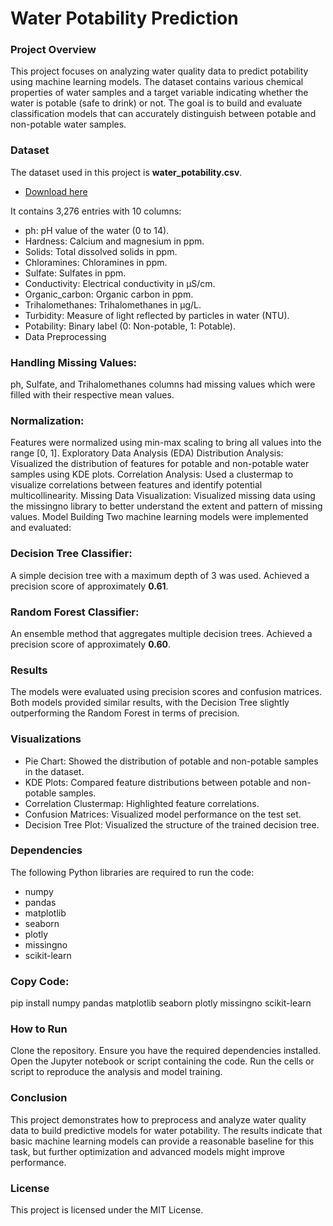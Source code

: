 # Water Potability Prediction

 ### Project Overview

This project focuses on analyzing water quality data to predict potability using machine learning models. The dataset contains various chemical properties of water samples and a target variable indicating whether the water is potable (safe to drink) or not. The goal is to build and evaluate classification models that can accurately distinguish between potable and non-potable water samples.

### Dataset

The dataset used in this project is **water_potability.csv**.
 - [Download here](https://www.kaggle.com/datasets/adityakadiwal/water-potability)

It contains 3,276 entries with 10 columns:

- ph: pH value of the water (0 to 14).
- Hardness: Calcium and magnesium in ppm.
- Solids: Total dissolved solids in ppm.
- Chloramines: Chloramines in ppm.
- Sulfate: Sulfates in ppm.
- Conductivity: Electrical conductivity in μS/cm.
- Organic_carbon: Organic carbon in ppm.
- Trihalomethanes: Trihalomethanes in μg/L.
- Turbidity: Measure of light reflected by particles in water (NTU).
- Potability: Binary label (0: Non-potable, 1: Potable).
- Data Preprocessing
  
### Handling Missing Values:

ph, Sulfate, and Trihalomethanes columns had missing values which were filled with their respective mean values.

### Normalization:

Features were normalized using min-max scaling to bring all values into the range [0, 1].
Exploratory Data Analysis (EDA)
Distribution Analysis:
Visualized the distribution of features for potable and non-potable water samples using KDE plots.
Correlation Analysis:
Used a clustermap to visualize correlations between features and identify potential multicollinearity.
Missing Data Visualization:
Visualized missing data using the missingno library to better understand the extent and pattern of missing values.
Model Building
Two machine learning models were implemented and evaluated:

### Decision Tree Classifier:

A simple decision tree with a maximum depth of 3 was used.
Achieved a precision score of approximately **0.61**.

### Random Forest Classifier:

An ensemble method that aggregates multiple decision trees.
Achieved a precision score of approximately **0.60**.

### Results
The models were evaluated using precision scores and confusion matrices. Both models provided similar results, with the Decision Tree slightly outperforming the Random Forest in terms of precision.

### Visualizations

- Pie Chart: Showed the distribution of potable and non-potable samples in the dataset.
- KDE Plots: Compared feature distributions between potable and non-potable samples.
- Correlation Clustermap: Highlighted feature correlations.
- Confusion Matrices: Visualized model performance on the test set.
- Decision Tree Plot: Visualized the structure of the trained decision tree.

### Dependencies
The following Python libraries are required to run the code:

- numpy
- pandas
- matplotlib
- seaborn
- plotly
- missingno
- scikit-learn



### Copy Code:
pip install numpy pandas matplotlib seaborn plotly missingno scikit-learn

### How to Run

Clone the repository.
Ensure you have the required dependencies installed.
Open the Jupyter notebook or script containing the code.
Run the cells or script to reproduce the analysis and model training.

### Conclusion
This project demonstrates how to preprocess and analyze water quality data to build predictive models for water potability. The results indicate that basic machine learning models can provide a reasonable baseline for this task, but further optimization and advanced models might improve performance.

### License
This project is licensed under the MIT License.
